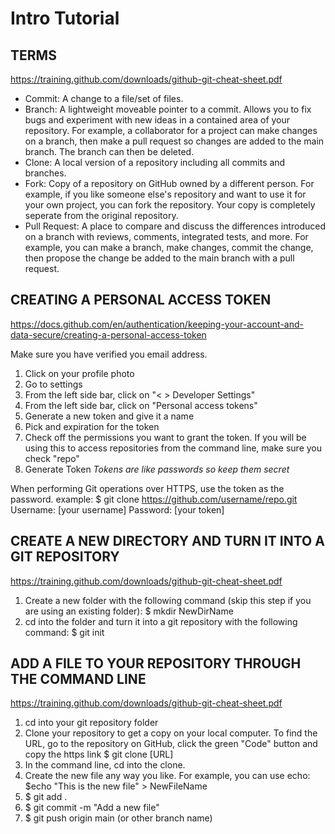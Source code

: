 # Intro Tutorial

## TERMS
https://training.github.com/downloads/github-git-cheat-sheet.pdf

- Commit: A change to a file/set of files.
- Branch: A lightweight moveable pointer to a commit. Allows you to fix bugs and experiment with new ideas in a contained area of your repository. 
For example, a collaborator for a project can make changes on a branch, then make a pull request so changes are added to the main branch. 
The branch can then be deleted.
- Clone: A local version of a repository including all commits and branches. 
- Fork: Copy of a repository on GitHub owned by a different person. For example, if you like someone else's repository and want to use it for your own project, you can fork the repository. Your copy is completely seperate from the original repository. 
- Pull Request: A place to compare and discuss the differences introduced on a branch with reviews, comments, integrated tests, and more. For example, you can make a branch, make changes, commit the change, then propose the change be added to the main branch with a pull request.


## CREATING A PERSONAL ACCESS TOKEN
https://docs.github.com/en/authentication/keeping-your-account-and-data-secure/creating-a-personal-access-token

Make sure you have verified you email address. 
1. Click on your profile photo
2. Go to settings
3. From the left side bar, click on "< > Developer Settings"
4. From the left side bar, click on "Personal access tokens"
5. Generate a new token and give it a name
6. Pick and expiration for the token
7. Check off the permissions you want to grant the token. If you will be using this to access repositories from the command line, make sure you check "repo"
8. Generate Token
*Tokens are like passwords so keep them secret*

When performing Git operations over HTTPS, use the token as the password. 
example:
$ git clone https://github.com/username/repo.git
Username: [your username]
Password: [your token]


## CREATE A NEW DIRECTORY AND TURN IT INTO A GIT REPOSITORY
https://training.github.com/downloads/github-git-cheat-sheet.pdf

1. Create a new folder with the following command (skip this step if you are using an existing folder):
$ mkdir NewDirName
2. cd into the folder and turn it into a git repository with the following command:
$ git init


## ADD A FILE TO YOUR REPOSITORY THROUGH THE COMMAND LINE
https://training.github.com/downloads/github-git-cheat-sheet.pdf

1. cd into your git repository folder
2. Clone your repository to get a copy on your local computer. 
To find the URL, go to the repository on GitHub, click the green "Code" button and copy the https link
$ git clone [URL]
3. In the command line, cd into the clone. 
4. Create the new file any way you like. For example, you can use echo:
$echo "This is the new file" > NewFileName
5. $ git add .
6. $ git commit -m "Add a new file"
7. $ git push origin main (or other branch name)

